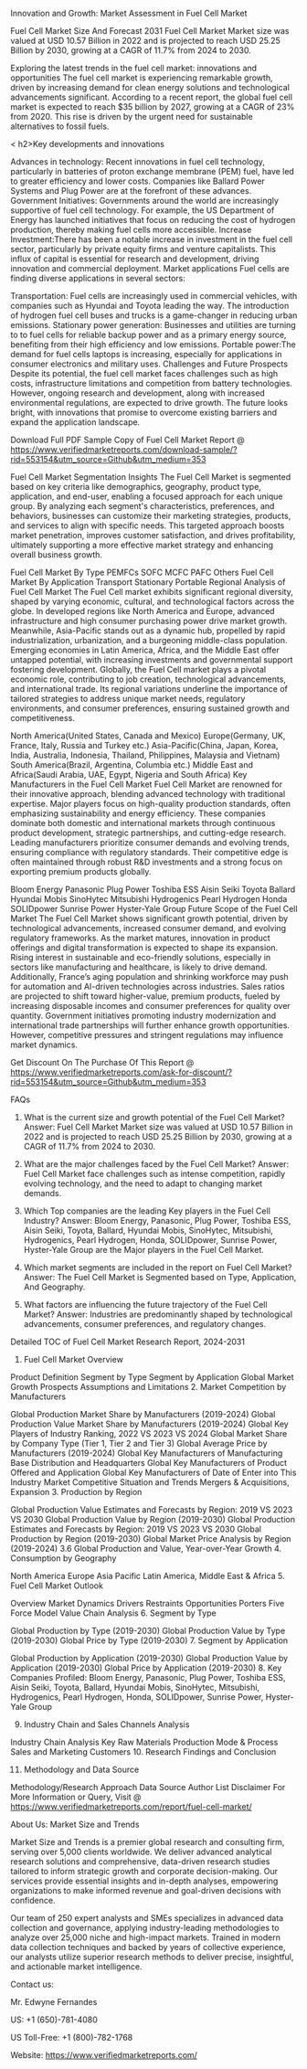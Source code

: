 Innovation and Growth: Market Assessment in Fuel Cell Market


Fuel Cell Market Size And Forecast 2031
Fuel Cell Market Market size was valued at USD 10.57 Billion in 2022 and is projected to reach USD 25.25 Billion by 2030, growing at a CAGR of 11.7% from 2024 to 2030.

Exploring the latest trends in the fuel cell market: innovations and opportunities
The fuel cell market is experiencing remarkable growth, driven by increasing demand for clean energy solutions and technological advancements significant. According to a recent report, the global fuel cell market is expected to reach $35 billion by 2027, growing at a CAGR of 23% from 2020. This rise is driven by the urgent need for sustainable alternatives to fossil fuels.

< h2>Key developments and innovations

Advances in technology: Recent innovations in fuel cell technology, particularly in batteries of proton exchange membrane (PEM) fuel, have led to greater efficiency and lower costs. Companies like Ballard Power Systems and Plug Power are at the forefront of these advances.
Government Initiatives: Governments around the world are increasingly supportive of fuel cell technology. For example, the US Department of Energy has launched initiatives that focus on reducing the cost of hydrogen production, thereby making fuel cells more accessible.
Increase Investment:There has been a notable increase in investment in the fuel cell sector, particularly by private equity firms and venture capitalists. This influx of capital is essential for research and development, driving innovation and commercial deployment.
Market applications
Fuel cells are finding diverse applications in several sectors:

Transportation: Fuel cells are increasingly used in commercial vehicles, with companies such as Hyundai and Toyota leading the way. The introduction of hydrogen fuel cell buses and trucks is a game-changer in reducing urban emissions.
Stationary power generation: Businesses and utilities are turning to to fuel cells for reliable backup power and as a primary energy source, benefiting from their high efficiency and low emissions.
Portable power:The demand for fuel cells laptops is increasing, especially for applications in consumer electronics and military uses.
Challenges and Future Prospects
Despite its potential, the fuel cell market faces challenges such as high costs, infrastructure limitations and competition from battery technologies. However, ongoing research and development, along with increased environmental regulations, are expected to drive growth. The future looks bright, with innovations that promise to overcome existing barriers and expand the application landscape.

Download Full PDF Sample Copy of Fuel Cell Market Report @ https://www.verifiedmarketreports.com/download-sample/?rid=553154&utm_source=Github&utm_medium=353

Fuel Cell Market Segmentation Insights
The Fuel Cell Market is segmented based on key criteria like demographics, geography, product type, application, and end-user, enabling a focused approach for each unique group. By analyzing each segment's characteristics, preferences, and behaviors, businesses can customize their marketing strategies, products, and services to align with specific needs. This targeted approach boosts market penetration, improves customer satisfaction, and drives profitability, ultimately supporting a more effective market strategy and enhancing overall business growth.

Fuel Cell Market By Type
PEMFCs
SOFC
MCFC
PAFC
Others
Fuel Cell Market By Application
Transport
Stationary
Portable
Regional Analysis of Fuel Cell Market
The Fuel Cell market exhibits significant regional diversity, shaped by varying economic, cultural, and technological factors across the globe. In developed regions like North America and Europe, advanced infrastructure and high consumer purchasing power drive market growth. Meanwhile, Asia-Pacific stands out as a dynamic hub, propelled by rapid industrialization, urbanization, and a burgeoning middle-class population. Emerging economies in Latin America, Africa, and the Middle East offer untapped potential, with increasing investments and governmental support fostering development. Globally, the Fuel Cell market plays a pivotal economic role, contributing to job creation, technological advancements, and international trade. Its regional variations underline the importance of tailored strategies to address unique market needs, regulatory environments, and consumer preferences, ensuring sustained growth and competitiveness.

North America(United States, Canada and Mexico)
Europe(Germany, UK, France, Italy, Russia and Turkey etc.)
Asia-Pacific(China, Japan, Korea, India, Australia, Indonesia, Thailand, Philippines, Malaysia and Vietnam)
South America(Brazil, Argentina, Columbia etc.)
Middle East and Africa(Saudi Arabia, UAE, Egypt, Nigeria and South Africa)
Key Manufacturers in the Fuel Cell Market
Fuel Cell Market are renowned for their innovative approach, blending advanced technology with traditional expertise. Major players focus on high-quality production standards, often emphasizing sustainability and energy efficiency. These companies dominate both domestic and international markets through continuous product development, strategic partnerships, and cutting-edge research. Leading manufacturers prioritize consumer demands and evolving trends, ensuring compliance with regulatory standards. Their competitive edge is often maintained through robust R&D investments and a strong focus on exporting premium products globally.

Bloom Energy
Panasonic
Plug Power
Toshiba ESS
Aisin Seiki
Toyota
Ballard
Hyundai Mobis
SinoHytec
Mitsubishi
Hydrogenics
Pearl Hydrogen
Honda
SOLIDpower
Sunrise Power
Hyster-Yale Group
Future Scope of the Fuel Cell Market
The Fuel Cell Market shows significant growth potential, driven by technological advancements, increased consumer demand, and evolving regulatory frameworks. As the market matures, innovation in product offerings and digital transformation is expected to shape its expansion. Rising interest in sustainable and eco-friendly solutions, especially in sectors like manufacturing and healthcare, is likely to drive demand. Additionally, France’s aging population and shrinking workforce may push for automation and AI-driven technologies across industries. Sales ratios are projected to shift toward higher-value, premium products, fueled by increasing disposable incomes and consumer preferences for quality over quantity. Government initiatives promoting industry modernization and international trade partnerships will further enhance growth opportunities. However, competitive pressures and stringent regulations may influence market dynamics.

Get Discount On The Purchase Of This Report @ https://www.verifiedmarketreports.com/ask-for-discount/?rid=553154&utm_source=Github&utm_medium=353

FAQs
1. What is the current size and growth potential of the Fuel Cell Market?
Answer: Fuel Cell Market Market size was valued at USD 10.57 Billion in 2022 and is projected to reach USD 25.25 Billion by 2030, growing at a CAGR of 11.7% from 2024 to 2030.

2. What are the major challenges faced by the Fuel Cell Market?
Answer: Fuel Cell Market face challenges such as intense competition, rapidly evolving technology, and the need to adapt to changing market demands.

3. Which Top companies are the leading Key players in the Fuel Cell Industry?
Answer: Bloom Energy, Panasonic, Plug Power, Toshiba ESS, Aisin Seiki, Toyota, Ballard, Hyundai Mobis, SinoHytec, Mitsubishi, Hydrogenics, Pearl Hydrogen, Honda, SOLIDpower, Sunrise Power, Hyster-Yale Group are the Major players in the Fuel Cell Market.

4. Which market segments are included in the report on Fuel Cell Market?
Answer: The Fuel Cell Market is Segmented based on Type, Application, And Geography.

5. What factors are influencing the future trajectory of the Fuel Cell Market?
Answer: Industries are predominantly shaped by technological advancements, consumer preferences, and regulatory changes.

Detailed TOC of Fuel Cell Market Research Report, 2024-2031
1. Fuel Cell Market Overview

Product Definition
Segment by Type
Segment by Application
Global Market Growth Prospects
Assumptions and Limitations
2. Market Competition by Manufacturers

Global Production Market Share by Manufacturers (2019-2024)
Global Production Value Market Share by Manufacturers (2019-2024)
Global Key Players of Industry Ranking, 2022 VS 2023 VS 2024
Global Market Share by Company Type (Tier 1, Tier 2 and Tier 3)
Global Average Price by Manufacturers (2019-2024)
Global Key Manufacturers of Manufacturing Base Distribution and Headquarters
Global Key Manufacturers of Product Offered and Application
Global Key Manufacturers of Date of Enter into This Industry
Market Competitive Situation and Trends
Mergers & Acquisitions, Expansion
3. Production by Region

Global Production Value Estimates and Forecasts by Region: 2019 VS 2023 VS 2030
Global Production Value by Region (2019-2030)
Global Production Estimates and Forecasts by Region: 2019 VS 2023 VS 2030
Global Production by Region (2019-2030)
Global Market Price Analysis by Region (2019-2024) 3.6 Global Production and Value, Year-over-Year Growth
4. Consumption by Geography

North America
Europe
Asia Pacific
Latin America, Middle East & Africa
5. Fuel Cell Market Outlook

Overview
Market Dynamics
Drivers
Restraints
Opportunities
Porters Five Force Model
Value Chain Analysis 
6. Segment by Type

Global Production by Type (2019-2030)
Global Production Value by Type (2019-2030)
Global Price by Type (2019-2030)
7. Segment by Application

Global Production by Application (2019-2030)
Global Production Value by Application (2019-2030)
Global Price by Application (2019-2030)
8. Key Companies Profiled: Bloom Energy, Panasonic, Plug Power, Toshiba ESS, Aisin Seiki, Toyota, Ballard, Hyundai Mobis, SinoHytec, Mitsubishi, Hydrogenics, Pearl Hydrogen, Honda, SOLIDpower, Sunrise Power, Hyster-Yale Group

9. Industry Chain and Sales Channels Analysis

Industry Chain Analysis
Key Raw Materials
Production Mode & Process
Sales and Marketing
Customers
10. Research Findings and Conclusion

11. Methodology and Data Source

Methodology/Research Approach
Data Source
Author List
Disclaimer
For More Information or Query, Visit @ https://www.verifiedmarketreports.com/report/fuel-cell-market/

About Us: Market Size and Trends

Market Size and Trends is a premier global research and consulting firm, serving over 5,000 clients worldwide. We deliver advanced analytical research solutions and comprehensive, data-driven research studies tailored to inform strategic growth and corporate decision-making. Our services provide essential insights and in-depth analyses, empowering organizations to make informed revenue and goal-driven decisions with confidence.

Our team of 250 expert analysts and SMEs specializes in advanced data collection and governance, applying industry-leading methodologies to analyze over 25,000 niche and high-impact markets. Trained in modern data collection techniques and backed by years of collective experience, our analysts utilize superior research methods to deliver precise, insightful, and actionable market intelligence.

Contact us:

Mr. Edwyne Fernandes

US: +1 (650)-781-4080

US Toll-Free: +1 (800)-782-1768

Website: https://www.verifiedmarketreports.com/
